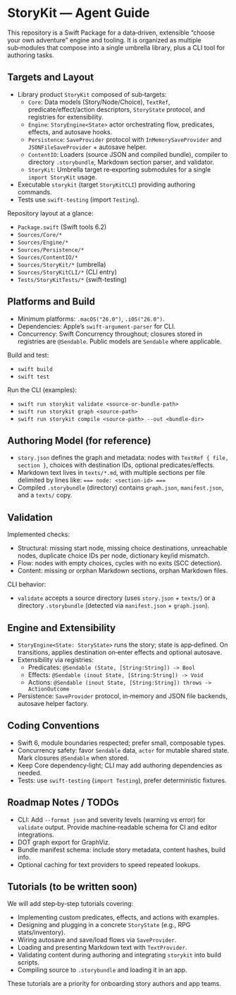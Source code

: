# StoryKit — Agent Guide

This repository is a Swift Package for a data‑driven, extensible “choose your own adventure” engine and tooling. It is organized as multiple sub‑modules that compose into a single umbrella library, plus a CLI tool for authoring tasks.

## Targets and Layout

- Library product `StoryKit` composed of sub‑targets:
  - `Core`: Data models (Story/Node/Choice), `TextRef`, predicate/effect/action descriptors, `StoryState` protocol, and registries for extensibility.
  - `Engine`: `StoryEngine<State>` actor orchestrating flow, predicates, effects, and autosave hooks.
  - `Persistence`: `SaveProvider` protocol with `InMemorySaveProvider` and `JSONFileSaveProvider` + autosave helper.
  - `ContentIO`: Loaders (source JSON and compiled bundle), compiler to directory `.storybundle`, Markdown section parser, and validator.
  - `StoryKit`: Umbrella target re‑exporting submodules for a single `import StoryKit` usage.
- Executable `storykit` (target `StoryKitCLI`) providing authoring commands.
- Tests use `swift-testing` (import `Testing`).

Repository layout at a glance:

- `Package.swift` (Swift tools 6.2)
- `Sources/Core/*`
- `Sources/Engine/*`
- `Sources/Persistence/*`
- `Sources/ContentIO/*`
- `Sources/StoryKit/*` (umbrella)
- `Sources/StoryKitCLI/*` (CLI entry)
- `Tests/StoryKitTests/*` (swift-testing)

## Platforms and Build

- Minimum platforms: `.macOS("26.0")`, `.iOS("26.0")`.
- Dependencies: Apple’s `swift-argument-parser` for CLI.
- Concurrency: Swift Concurrency throughout; closures stored in registries are `@Sendable`. Public models are `Sendable` where applicable.

Build and test:

- `swift build`
- `swift test`

Run the CLI (examples):

- `swift run storykit validate <source-or-bundle-path>`
- `swift run storykit graph <source-path>`
- `swift run storykit compile <source-path> --out <bundle-dir>`

## Authoring Model (for reference)

- `story.json` defines the graph and metadata: nodes with `TextRef { file, section }`, choices with destination IDs, optional predicates/effects.
- Markdown text lives in `texts/*.md`, with multiple sections per file delimited by lines like:
  `=== node: <section-id> ===`
- Compiled `.storybundle` (directory) contains `graph.json`, `manifest.json`, and a `texts/` copy.

## Validation

Implemented checks:

- Structural: missing start node, missing choice destinations, unreachable nodes, duplicate choice IDs per node, dictionary key/id mismatch.
- Flow: nodes with empty choices, cycles with no exits (SCC detection).
- Content: missing or orphan Markdown sections, orphan Markdown files.

CLI behavior:

- `validate` accepts a source directory (uses `story.json` + `texts/`) or a directory `.storybundle` (detected via `manifest.json` + `graph.json`).

## Engine and Extensibility

- `StoryEngine<State: StoryState>` runs the story; state is app‑defined. On transitions, applies destination on‑enter effects and optional autosave.
- Extensibility via registries:
  - Predicates: `@Sendable (State, [String:String]) -> Bool`
  - Effects: `@Sendable (inout State, [String:String]) -> Void`
  - Actions: `@Sendable (inout State, [String:String]) throws -> ActionOutcome`
- Persistence: `SaveProvider` protocol, in‑memory and JSON file backends, autosave helper factory.

## Coding Conventions

- Swift 6, module boundaries respected; prefer small, composable types.
- Concurrency safety: favor `Sendable` data, `actor` for mutable shared state. Mark closures `@Sendable` when stored.
- Keep Core dependency‑light; CLI may add authoring dependencies as needed.
- Tests: use `swift-testing` (`import Testing`), prefer deterministic fixtures.

## Roadmap Notes / TODOs

- CLI: Add `--format json` and severity levels (warning vs error) for `validate` output. Provide machine‑readable schema for CI and editor integrations.
- DOT graph export for GraphViz.
- Bundle manifest schema: include story metadata, content hashes, build info.
- Optional caching for text providers to speed repeated lookups.

## Tutorials (to be written soon)

We will add step‑by‑step tutorials covering:

- Implementing custom predicates, effects, and actions with examples.
- Designing and plugging in a concrete `StoryState` (e.g., RPG stats/inventory).
- Wiring autosave and save/load flows via `SaveProvider`.
- Loading and presenting Markdown text with `TextProvider`.
- Validating content during authoring and integrating `storykit` into build scripts.
- Compiling source to `.storybundle` and loading it in an app.

These tutorials are a priority for onboarding story authors and app teams.

